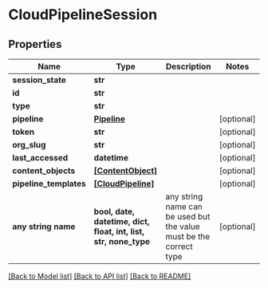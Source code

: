 # CloudPipelineSession


## Properties
Name | Type | Description | Notes
------------ | ------------- | ------------- | -------------
**session_state** | **str** |  | 
**id** | **str** |  | 
**type** | **str** |  | 
**pipeline** | [**Pipeline**](Pipeline.md) |  | [optional] 
**token** | **str** |  | [optional] 
**org_slug** | **str** |  | [optional] 
**last_accessed** | **datetime** |  | [optional] 
**content_objects** | [**[ContentObject]**](ContentObject.md) |  | [optional] 
**pipeline_templates** | [**[CloudPipeline]**](CloudPipeline.md) |  | [optional] 
**any string name** | **bool, date, datetime, dict, float, int, list, str, none_type** | any string name can be used but the value must be the correct type | [optional]

[[Back to Model list]](../README.md#documentation-for-models) [[Back to API list]](../README.md#documentation-for-api-endpoints) [[Back to README]](../README.md)


